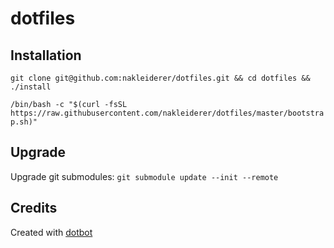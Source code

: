 # dotfiles

## Installation

`git clone git@github.com:nakleiderer/dotfiles.git && cd dotfiles && ./install`

`/bin/bash -c "$(curl -fsSL https://raw.githubusercontent.com/nakleiderer/dotfiles/master/bootstrap.sh)"`

## Upgrade

Upgrade git submodules: `git submodule update --init --remote`

## Credits

Created with [dotbot](https://github.com/anishathalye/dotbot)
